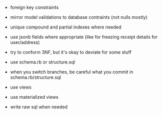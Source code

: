 - foreign key constraints
- mirror model validations to database contraints (not nulls mostly)
- unique compound and partial indexes where needed
- use jsonb fields where appropriate (like for freezing receipt details for user/address)
- try to conform 3NF, but it's okay to deviate for some stuff

- use schema.rb or structure.sql
- when you switch branches, be careful what you commit in schema.rb/structure.sql

- use views
- use materialized views
- write raw sql when needed
